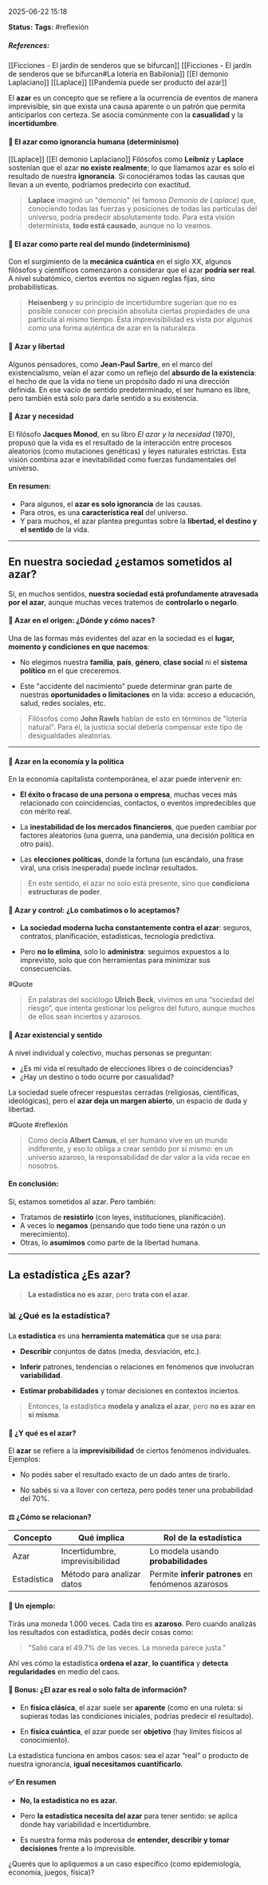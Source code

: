 2025-06-22 15:18

**Status:**
**Tags:** #reflexión
##### **References**:
[[Ficciones - El jardín de senderos que se bifurcan]] 
[[Ficciones - El jardín de senderos que se bifurcan#La lotería en Babilonia]]
[[El demonio Laplaciano]] [[Laplace]]
[[Pandemia puede ser producto del azar]]

El **azar** es un concepto que se refiere a la ocurrencia de eventos de manera imprevisible, sin que exista una causa aparente o un patrón que permita anticiparlos con certeza. Se asocia comúnmente con la **casualidad** y la **incertidumbre**.
#### 🔹 El azar como ignorancia humana (determinismo)
[[Laplace]] [[El demonio Laplaciano]]
Filósofos como **Leibniz** y **Laplace** sostenían que el azar **no existe realmente**; lo que llamamos azar es solo el resultado de nuestra **ignorancia**. Si conociéramos todas las causas que llevan a un evento, podríamos predecirlo con exactitud.

> **Laplace** imaginó un "demonio" (el famoso _Demonio de Laplace_) que, conociendo todas las fuerzas y posiciones de todas las partículas del universo, podría predecir absolutamente todo. Para esta visión determinista, **todo está causado**, aunque no lo veamos.

#### 🔹 El azar como parte real del mundo (indeterminismo)

Con el surgimiento de la **mecánica cuántica** en el siglo XX, algunos filósofos y científicos comenzaron a considerar que el azar **podría ser real**. A nivel subatómico, ciertos eventos no siguen reglas fijas, sino probabilísticas.

> **Heisenberg** y su principio de incertidumbre sugerían que no es posible conocer con precisión absoluta ciertas propiedades de una partícula al mismo tiempo. Esta imprevisibilidad es vista por algunos como una forma auténtica de azar en la naturaleza.

#### 🔹 Azar y libertad

Algunos pensadores, como **Jean-Paul Sartre**, en el marco del existencialismo, veían el azar como un reflejo del **absurdo de la existencia**: el hecho de que la vida no tiene un propósito dado ni una dirección definida. 
En ese vacío de sentido predeterminado, el ser humano es libre, pero también está solo para darle sentido a su existencia.

#### 🔹 Azar y necesidad

El filósofo **Jacques Monod**, en su libro _El azar y la necesidad_ (1970), propuso que la vida es el resultado de la interacción entre procesos aleatorios (como mutaciones genéticas) y leyes naturales estrictas. Esta visión combina azar e inevitabilidad como fuerzas fundamentales del universo.
#### En resumen:
- Para algunos, el **azar es solo ignorancia** de las causas.
- Para otros, es una **característica real** del universo.    
- Y para muchos, el azar plantea preguntas sobre la **libertad, el destino y el sentido** de la vida.


---
## En nuestra sociedad ¿estamos sometidos al azar?

Sí, en muchos sentidos, **nuestra sociedad está profundamente atravesada por el azar**, aunque muchas veces tratemos de **controlarlo o negarlo**.
#### 🔹 Azar en el origen: ¿Dónde y cómo naces?

Una de las formas más evidentes del azar en la sociedad es el **lugar, momento y condiciones en que nacemos**:

- No elegimos nuestra **familia**, **país**, **género**, **clase social** ni el **sistema político** en el que creceremos.
   
- Este "accidente del nacimiento" puede determinar gran parte de nuestras **oportunidades o limitaciones** en la vida: acceso a educación, salud, redes sociales, etc.

> Filósofos como **John Rawls** hablan de esto en términos de "lotería natural". Para él, la justicia social debería compensar este tipo de desigualdades aleatorias.

---
#### 🔹 Azar en la economía y la política

En la economía capitalista contemporánea, el azar puede intervenir en:

- **El éxito o fracaso de una persona o empresa**, muchas veces más relacionado con coincidencias, contactos, o eventos impredecibles que con mérito real.
    
- La **inestabilidad de los mercados financieros**, que pueden cambiar por factores aleatorios (una guerra, una pandemia, una decisión política en otro país).
    
- Las **elecciones políticas**, donde la fortuna (un escándalo, una frase viral, una crisis inesperada) puede inclinar resultados.
   
> En este sentido, el azar no solo está presente, sino que **condiciona estructuras de poder**.
#### 🔹 Azar y control: ¿Lo combatimos o lo aceptamos?

- **La sociedad moderna lucha constantemente contra el azar**: seguros, contratos, planificación, estadísticas, tecnología predictiva.
    
- Pero **no lo elimina**, solo lo **administra**: seguimos expuestos a lo imprevisto, solo que con herramientas para minimizar sus consecuencias.

#Quote   
> En palabras del sociólogo **Ulrich Beck**, vivimos en una “sociedad del riesgo”, que intenta gestionar los peligros del futuro, aunque muchos de ellos sean inciertos y azarosos.

#### 🔹 Azar existencial y sentido

A nivel individual y colectivo, muchas personas se preguntan:

- ¿Es mi vida el resultado de elecciones libres o de coincidencias?
- ¿Hay un destino o todo ocurre por casualidad?

La sociedad suele ofrecer respuestas cerradas (religiosas, científicas, ideológicas), pero el **azar deja un margen abierto**, un espacio de duda y libertad.

#Quote #reflexión 
> Como decía **Albert Camus**, el ser humano vive en un mundo indiferente, y eso lo obliga a crear sentido por sí mismo: en un universo azaroso, la responsabilidad de dar valor a la vida recae en nosotros.
#### En conclusión:

Sí, estamos sometidos al azar. Pero también:

- Tratamos de **resistirlo** (con leyes, instituciones, planificación).   
- A veces lo **negamos** (pensando que todo tiene una razón o un merecimiento).
- Otras, lo **asumimos** como parte de la libertad humana.

---
## La estadística ¿Es azar?

> **La estadística no es azar**, pero **trata con el azar**.
### 📊 ¿Qué es la estadística?

La **estadística** es una **herramienta matemática** que se usa para:

- **Describir** conjuntos de datos (media, desviación, etc.).
    
- **Inferir** patrones, tendencias o relaciones en fenómenos que involucran **variabilidad**.
    
- **Estimar probabilidades** y tomar decisiones en contextos inciertos.
    

>Entonces, la estadística **modela y analiza el azar**, pero **no es azar en sí misma**.

#### 🎲 ¿Y qué es el azar?

El **azar** se refiere a la **imprevisibilidad** de ciertos fenómenos individuales. Ejemplos:

- No podés saber el resultado exacto de un dado antes de tirarlo.
  
- No sabés si va a llover con certeza, pero podés tener una probabilidad del 70%.

#### ⚖️ ¿Cómo se relacionan?

| Concepto    | Qué implica                     | Rol de la estadística                              |
| ----------- | ------------------------------- | -------------------------------------------------- |
| Azar        | Incertidumbre, imprevisibilidad | Lo modela usando **probabilidades**                |
| Estadística | Método para analizar datos      | Permite **inferir patrones** en fenómenos azarosos |
#### 🧠 Un ejemplo:

Tirás una moneda 1.000 veces. Cada tiro es **azaroso**. Pero cuando analizás los resultados con estadística, podés decir cosas como:

> "Salió cara el 49.7% de las veces. La moneda parece justa."

Ahí ves cómo la estadística **ordena el azar**, **lo cuantifica** y **detecta regularidades** en medio del caos.

#### 🧬 Bonus: ¿El azar es real o solo falta de información?

- En **física clásica**, el azar suele ser **aparente** (como en una ruleta: si supieras todas las condiciones iniciales, podrías predecir el resultado).
    
- En **física cuántica**, el azar puede ser **objetivo** (hay límites físicos al conocimiento).
   

La estadística funciona en ambos casos: sea el azar “real” o producto de nuestra ignorancia, **igual necesitamos cuantificarlo**.

#### ✅ En resumen

- **No, la estadística no es azar.**
   
- Pero **la estadística necesita del azar** para tener sentido: se aplica donde hay variabilidad e incertidumbre.
   
- Es nuestra forma más poderosa de **entender, describir y tomar decisiones** frente a lo imprevisible.
  

¿Querés que lo apliquemos a un caso específico (como epidemiología, economía, juegos, física)?
